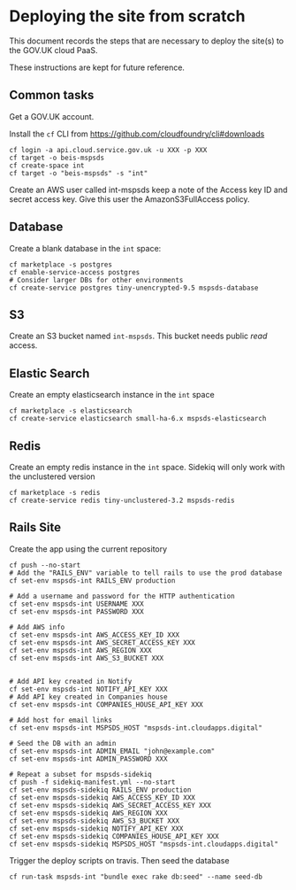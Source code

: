 # Deploying the site from scratch

This document records the steps that are necessary
to deploy the site(s) to the GOV.UK cloud PaaS.

These instructions are kept for future reference.

## Common tasks

Get a GOV.UK account.

Install the `cf` CLI from https://github.com/cloudfoundry/cli#downloads

    cf login -a api.cloud.service.gov.uk -u XXX -p XXX
    cf target -o beis-mspsds
    cf create-space int
    cf target -o "beis-mspsds" -s "int"

Create an AWS user called int-mspsds keep a note of the Access key ID and secret access key.
Give this user the AmazonS3FullAccess policy.


## Database

Create a blank database in the `int` space:

    cf marketplace -s postgres
    cf enable-service-access postgres
    # Consider larger DBs for other environments
    cf create-service postgres tiny-unencrypted-9.5 mspsds-database

## S3

Create an S3 bucket named `int-mspsds`. This bucket needs public _read_ access.

## Elastic Search

Create an empty elasticsearch instance in the `int` space

    cf marketplace -s elasticsearch
    cf create-service elasticsearch small-ha-6.x mspsds-elasticsearch

## Redis

Create an empty redis instance in the `int` space. Sidekiq will only work with the unclustered version

    cf marketplace -s redis
    cf create-service redis tiny-unclustered-3.2 mspsds-redis

## Rails Site

Create the app using the current repository

    cf push --no-start
    # Add the "RAILS_ENV" variable to tell rails to use the prod database
    cf set-env mspsds-int RAILS_ENV production

    # Add a username and password for the HTTP authentication
    cf set-env mspsds-int USERNAME XXX
    cf set-env mspsds-int PASSWORD XXX

    # Add AWS info
    cf set-env mspsds-int AWS_ACCESS_KEY_ID XXX
    cf set-env mspsds-int AWS_SECRET_ACCESS_KEY XXX
    cf set-env mspsds-int AWS_REGION XXX
    cf set-env mspsds-int AWS_S3_BUCKET XXX


    # Add API key created in Notify
    cf set-env mspsds-int NOTIFY_API_KEY XXX
    # Add API key created in Companies house
    cf set-env mspsds-int COMPANIES_HOUSE_API_KEY XXX

    # Add host for email links
    cf set-env mspsds-int MSPSDS_HOST "mspsds-int.cloudapps.digital"

    # Seed the DB with an admin
    cf set-env mspsds-int ADMIN_EMAIL "john@example.com"
    cf set-env mspsds-int ADMIN_PASSWORD XXX

    # Repeat a subset for mspsds-sidekiq
    cf push -f sidekiq-manifest.yml --no-start
    cf set-env mspsds-sidekiq RAILS_ENV production
    cf set-env mspsds-sidekiq AWS_ACCESS_KEY_ID XXX
    cf set-env mspsds-sidekiq AWS_SECRET_ACCESS_KEY XXX
    cf set-env mspsds-sidekiq AWS_REGION XXX
    cf set-env mspsds-sidekiq AWS_S3_BUCKET XXX
    cf set-env mspsds-sidekiq NOTIFY_API_KEY XXX
    cf set-env mspsds-sidekiq COMPANIES_HOUSE_API_KEY XXX
    cf set-env mspsds-sidekiq MSPSDS_HOST "mspsds-int.cloudapps.digital"

Trigger the deploy scripts on travis.
Then seed the database

    cf run-task mspsds-int "bundle exec rake db:seed" --name seed-db
